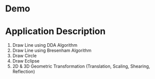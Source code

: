# Demo


# Application Description

1. Draw Line using DDA Algorithm
2. Draw Line using Bresenham Algorithm
3. Draw Circle 
4. Draw Eclipse
5. 2D & 3D Geometric Transformation (Translation, Scaling, Shearing, Reflection)
